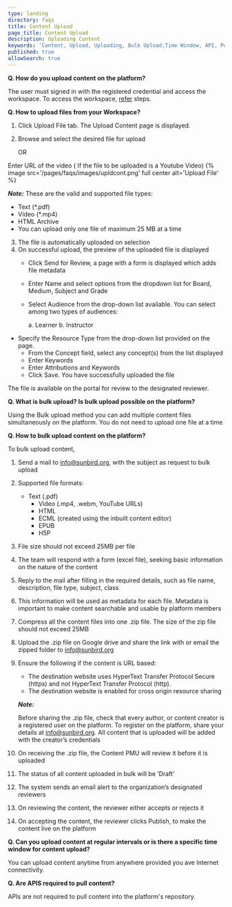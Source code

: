```yaml
---
type: landing
directory: faqs
title: Content Upload
page_title: Content Upload
description: Uploading Content
keywords: 'Content, Upload, Uploading, Bulk Upload,Time Window, API, Pull content  '
published: true
allowSearch: true
---
```

**Q. How do you upload content on the platform?**

The user must signed in with the registered credential and access the workspace. To access the workspace, [refer](http://www.sunbird.org/features-documentation/workspace/) steps.

**Q. How to upload files from your Workspace?**

1. Click Upload File tab. The Upload Content page is displayed.
2. Browse and select the desired file for upload 

	OR

Enter URL of the video ( If the file to be uploaded is a Youtube Video)
{% image src='/pages/faqs/images/upldcont.png' full center alt='Upload File' %}

***Note:*** These are the valid and supported file types:

- Text (*.pdf)
- Video (*.mp4)
- HTML Archive
- You can upload only one file of maximum 25 MB at a time
    
3. The file is automatically uploaded on selection
4. On successful upload, the preview of the uploaded file is displayed
	- Click Send for Review, a page with a form is displayed which adds file metadata 
	- Enter Name and select options from the dropdown list for Board, Medium, Subject and Grade
	- Select Audience from the drop-down list available. You can select among two types of audiences:
		
        a. Learner
	b. Instructor
	
 - Specify the Resource Type from the drop-down list provided on the page. 
	- From the Concept field, select any concept(s) from the list displayed
	- Enter Keywords
	- Enter Attributions and Keywords
	- Click Save. You have successfully uploaded the file

The file is available on the portal for review to the designated reviewer.

**Q. What is bulk upload? Is bulk upload possible on the platform?**

Using the Bulk upload  method  you can add multiple content files simultaneously on the platform. You do not need to upload one file  at a time

**Q. How to bulk upload content on the platform?**

To bulk upload content,

1. Send a mail to info@sunbird.org, with the subject as  request to bulk upload 
2. Supported file formats:

	- Text (.pdf)
    	- Video (.mp4, .webm, YouTube URLs)
    	- HTML 
    	- ECML (created using the inbuilt content editor)
    	- EPUB
    	- H5P
	
3. File size should not exceed 25MB per file
4. The team will respond with  a form (excel file), seeking basic information on the nature of the content
5. Reply to the mail after filling in the required details, such as file name, description, file type, subject, class 
6. This information will be used as metadata for each file. Metadata is important to make content searchable and usable by platform members
7. Compress  all the content files into one .zip file. The size of the zip file should not exceed 25MB  
8. Upload the .zip file on Google drive and share the link with or email the zipped folder to info@sunbird.org
9. Ensure the following if the content is URL based:
	
	- The destination website uses HyperText Transfer Protocol Secure (https) and not  HyperText Transfer Protocol (http). 
	- The destination website is enabled for cross origin resource sharing 

	***Note:***
	
    Before sharing the .zip file, check that every author, or content creator is a registered user on the platform. To register on the platform, share your details at info@sunbird.org. All content that is  uploaded will be added with  the creator’s credentials

10. On receiving the .zip file, the Content PMU will review it before it is uploaded 
11. The status of all  content uploaded in bulk  will  be  ‘Draft’
12. The system sends an email alert to the organization’s designated reviewers 
13. On reviewing the content, the reviewer either accepts or rejects it
14. On accepting the content, the reviewer clicks Publish, to make the content live on the platform

**Q. Can you upload content at regular intervals or is there a specific time window for content upload?**

You can upload content anytime from anywhere provided you ave Internet connectivity.

**Q. Are APIS required to pull content?**

APIs are not required to pull content into the platform's repository.
